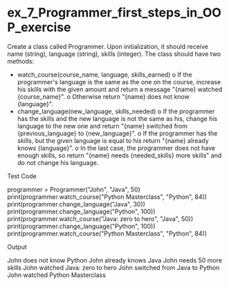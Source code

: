 # ex_7_Programmer_first_steps_in_OOP_exercise
Create a class called Programmer. Upon initialization, it should receive name (string), language (string), skills (integer). The class should have two methods:
-	watch_course(course_name, language, skills_earned)
o	If the programmer's language is the same as the one on the course, increase his skills with the given amount and return a message "{name} watched {course_name}".
o	Otherwise return "{name} does not know {language}".
-	change_language(new_language, skills_needed) 
o	If the programmer has the skills and the new language is not the same as his, change his language to the new one and return "{name} switched from {previous_language} to {new_language}".
o	If the programmer has the skills, but the given language is equal to his return "{name} already knows {language}".
o	In the last case, the programmer does not have enough skills, so return "{name} needs {needed_skills} more skills" and do not change his language.

Test Code

programmer = Programmer("John", "Java", 50)
print(programmer.watch_course("Python Masterclass", "Python", 84))
print(programmer.change_language("Java", 30))
print(programmer.change_language("Python", 100))
print(programmer.watch_course("Java: zero to hero", "Java", 50))
print(programmer.change_language("Python", 100))
print(programmer.watch_course("Python Masterclass", "Python", 84))

Output

John does not know Python
John already knows Java
John needs 50 more skills
John watched Java: zero to hero
John switched from Java to Python
John watched Python Masterclass
